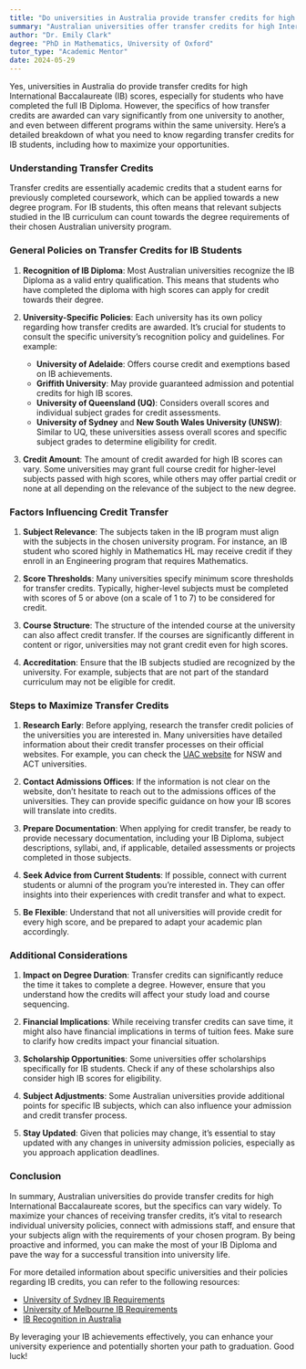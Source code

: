 ```yaml
---
title: "Do universities in Australia provide transfer credits for high International Baccalaureate scores?"
summary: "Australian universities offer transfer credits for high International Baccalaureate scores, but policies vary by institution and program."
author: "Dr. Emily Clark"
degree: "PhD in Mathematics, University of Oxford"
tutor_type: "Academic Mentor"
date: 2024-05-29
---
```


Yes, universities in Australia do provide transfer credits for high International Baccalaureate (IB) scores, especially for students who have completed the full IB Diploma. However, the specifics of how transfer credits are awarded can vary significantly from one university to another, and even between different programs within the same university. Here’s a detailed breakdown of what you need to know regarding transfer credits for IB students, including how to maximize your opportunities.

### Understanding Transfer Credits

Transfer credits are essentially academic credits that a student earns for previously completed coursework, which can be applied towards a new degree program. For IB students, this often means that relevant subjects studied in the IB curriculum can count towards the degree requirements of their chosen Australian university program.

### General Policies on Transfer Credits for IB Students

1. **Recognition of IB Diploma**: Most Australian universities recognize the IB Diploma as a valid entry qualification. This means that students who have completed the diploma with high scores can apply for credit towards their degree. 

2. **University-Specific Policies**: Each university has its own policy regarding how transfer credits are awarded. It’s crucial for students to consult the specific university’s recognition policy and guidelines. For example:
   - **University of Adelaide**: Offers course credit and exemptions based on IB achievements.
   - **Griffith University**: May provide guaranteed admission and potential credits for high IB scores.
   - **University of Queensland (UQ)**: Considers overall scores and individual subject grades for credit assessments.
   - **University of Sydney** and **New South Wales University (UNSW)**: Similar to UQ, these universities assess overall scores and specific subject grades to determine eligibility for credit.

3. **Credit Amount**: The amount of credit awarded for high IB scores can vary. Some universities may grant full course credit for higher-level subjects passed with high scores, while others may offer partial credit or none at all depending on the relevance of the subject to the new degree.

### Factors Influencing Credit Transfer

1. **Subject Relevance**: The subjects taken in the IB program must align with the subjects in the chosen university program. For instance, an IB student who scored highly in Mathematics HL may receive credit if they enroll in an Engineering program that requires Mathematics.

2. **Score Thresholds**: Many universities specify minimum score thresholds for transfer credits. Typically, higher-level subjects must be completed with scores of 5 or above (on a scale of 1 to 7) to be considered for credit.

3. **Course Structure**: The structure of the intended course at the university can also affect credit transfer. If the courses are significantly different in content or rigor, universities may not grant credit even for high scores.

4. **Accreditation**: Ensure that the IB subjects studied are recognized by the university. For example, subjects that are not part of the standard curriculum may not be eligible for credit.

### Steps to Maximize Transfer Credits

1. **Research Early**: Before applying, research the transfer credit policies of the universities you are interested in. Many universities have detailed information about their credit transfer processes on their official websites. For example, you can check the [UAC website](https://www.uac.edu.au/future-applicants/admission-criteria/ib-applicants) for NSW and ACT universities.

2. **Contact Admissions Offices**: If the information is not clear on the website, don’t hesitate to reach out to the admissions offices of the universities. They can provide specific guidance on how your IB scores will translate into credits.

3. **Prepare Documentation**: When applying for credit transfer, be ready to provide necessary documentation, including your IB Diploma, subject descriptions, syllabi, and, if applicable, detailed assessments or projects completed in those subjects.

4. **Seek Advice from Current Students**: If possible, connect with current students or alumni of the program you’re interested in. They can offer insights into their experiences with credit transfer and what to expect.

5. **Be Flexible**: Understand that not all universities will provide credit for every high score, and be prepared to adapt your academic plan accordingly.

### Additional Considerations

1. **Impact on Degree Duration**: Transfer credits can significantly reduce the time it takes to complete a degree. However, ensure that you understand how the credits will affect your study load and course sequencing.

2. **Financial Implications**: While receiving transfer credits can save time, it might also have financial implications in terms of tuition fees. Make sure to clarify how credits impact your financial situation.

3. **Scholarship Opportunities**: Some universities offer scholarships specifically for IB students. Check if any of these scholarships also consider high IB scores for eligibility.

4. **Subject Adjustments**: Some Australian universities provide additional points for specific IB subjects, which can also influence your admission and credit transfer process.

5. **Stay Updated**: Given that policies may change, it’s essential to stay updated with any changes in university admission policies, especially as you approach application deadlines.

### Conclusion

In summary, Australian universities do provide transfer credits for high International Baccalaureate scores, but the specifics can vary widely. To maximize your chances of receiving transfer credits, it’s vital to research individual university policies, connect with admissions staff, and ensure that your subjects align with the requirements of your chosen program. By being proactive and informed, you can make the most of your IB Diploma and pave the way for a successful transition into university life.

For more detailed information about specific universities and their policies regarding IB credits, you can refer to the following resources:
- [University of Sydney IB Requirements](https://www.gotouniversity.com/university/university-of-sydney/ib-requirement)
- [University of Melbourne IB Requirements](https://www.gotouniversity.com/university/university-of-melbourne/ib-requirement)
- [IB Recognition in Australia](https://www.ibo.org/university-admission/find-countries-and-universities-that-recognize-the-ib/) 

By leveraging your IB achievements effectively, you can enhance your university experience and potentially shorten your path to graduation. Good luck!
    